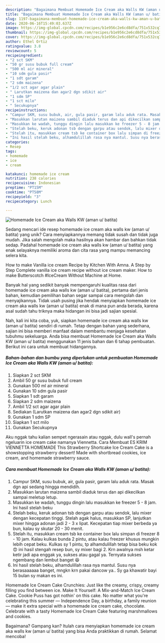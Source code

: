 ```yaml
---
description: "Bagaimana Membuat Homemade Ice Cream aka Walls KW (aman u/ batita), Lezat"
title: "Bagaimana Membuat Homemade Ice Cream aka Walls KW (aman u/ batita), Lezat"
slug: 1197-bagaimana-membuat-homemade-ice-cream-aka-walls-kw-aman-u-batita-lezat
date: 2020-06-16T15:49:03.637Z
image: https://img-global.cpcdn.com/recipes/b1e956c2e6cd8dfa/751x532cq70/homemade-ice-cream-aka-walls-kw-aman-u-batita-foto-resep-utama.jpg
thumbnail: https://img-global.cpcdn.com/recipes/b1e956c2e6cd8dfa/751x532cq70/homemade-ice-cream-aka-walls-kw-aman-u-batita-foto-resep-utama.jpg
cover: https://img-global.cpcdn.com/recipes/b1e956c2e6cd8dfa/751x532cq70/homemade-ice-cream-aka-walls-kw-aman-u-batita-foto-resep-utama.jpg
author: Ethel Ortiz
ratingvalue: 3.8
reviewcount: 5
recipeingredient:
- "2 sct SKM"
- "50 gr susu bubuk full cream"
- "500 ml air mineral"
- "10 sdm gula pasir"
- "1 sdt garam"
- "2 sdm maizena"
- "1/2 sct agar agar plain"
- " Larutkan maizena dan agar2 dgn sdikit air"
- "1 sdm SP"
- "1 sct milo"
- " Secukupnya"
recipeinstructions:
- "Campur SKM, susu bubuk, air, gula pasir, garam lalu aduk rata. Masak dgn api sedang hingga mendidih."
- "Masukkan larutan maizena sambil diaduk terus dan api dikecilkan sampai meletup letup."
- "Masukkan ke wadah, tunggu dingin lalu masukkan ke freezer 5 - 8 jam. Ini hasil stelah beku"
- "Stelah beku, keruk adonan tsb dengan garpu atau sendok, lalu mixer dengan kecepatan tinggi. Stelah agak halus, masukkan SP, lanjutkan mixer hingga adonan jadi 2 - 3 x lipat. Kecepatan tiap mixer berbeda ya bun, kalau sy skutar 20 - 30 menit."
- "Stelah itu, masukkan cream tsb ke container box lalu simpan di freezer 8 - 10 jam. Kalau kulkas bunda 2 pintu, atau kalau freezer khusus mungkin lebih cepat beku. Kulkas sy 1 pintu, tp alhamdulillah tetap bisa beku kok 😍 ini hasil stengah resep bun, sy mixer bagi 2. Krn awalnya msh ketar ketir jadi apa enggak ya, sukses atau gagal ya. Ternyata sukses ngembang dan lembut banget 😆"
- "Ini hasil stelah beku, alhamdulillah rasa nya mantul. Susu nya berasaaaaaa banget, mngkn krn pakai dancow ya.. Sy ga khawatir bayi 15 bulan sy makan es ini."
categories:
- Resep
tags:
- homemade
- ice
- cream

katakunci: homemade ice cream 
nutrition: 238 calories
recipecuisine: Indonesian
preptime: "PT15M"
cooktime: "PT58M"
recipeyield: "3"
recipecategory: Lunch

---
```



![Homemade Ice Cream aka Walls KW (aman u/ batita)](https://img-global.cpcdn.com/recipes/b1e956c2e6cd8dfa/751x532cq70/homemade-ice-cream-aka-walls-kw-aman-u-batita-foto-resep-utama.jpg)

Sedang mencari ide resep homemade ice cream aka walls kw (aman u/ batita) yang unik? Cara menyiapkannya memang tidak susah dan tidak juga mudah. Jika salah mengolah maka hasilnya akan hambar dan bahkan tidak sedap. Padahal homemade ice cream aka walls kw (aman u/ batita) yang enak selayaknya memiliki aroma dan cita rasa yang mampu memancing selera kita.

How to make Vanilla ice cream Recipe by Kitchen With Amna. A Step by Step Complete vanilla ice cream recipe without ice cream maker. How to make Butterscotch #IceCream Without Machine at Home.

Banyak hal yang sedikit banyak mempengaruhi kualitas rasa dari homemade ice cream aka walls kw (aman u/ batita), pertama dari jenis bahan, kemudian pemilihan bahan segar sampai cara mengolah dan menyajikannya. Tidak usah pusing jika hendak menyiapkan homemade ice cream aka walls kw (aman u/ batita) enak di mana pun anda berada, karena asal sudah tahu triknya maka hidangan ini bisa jadi sajian spesial.


Nah, kali ini kita coba, yuk, siapkan homemade ice cream aka walls kw (aman u/ batita) sendiri di rumah. Tetap dengan bahan yang sederhana, sajian ini bisa memberi manfaat dalam membantu menjaga kesehatan tubuhmu sekeluarga. Anda bisa membuat Homemade Ice Cream aka Walls KW (aman u/ batita) menggunakan 11 jenis bahan dan 6 tahap pembuatan. Berikut ini cara untuk membuat hidangannya.

<!--inarticleads1-->

##### Bahan-bahan dan bumbu yang diperlukan untuk pembuatan Homemade Ice Cream aka Walls KW (aman u/ batita):

1. Siapkan 2 sct SKM
1. Ambil 50 gr susu bubuk full cream
1. Gunakan 500 ml air mineral
1. Gunakan 10 sdm gula pasir
1. Siapkan 1 sdt garam
1. Siapkan 2 sdm maizena
1. Ambil 1/2 sct agar agar plain
1. Sediakan  (Larutkan maizena dan agar2 dgn sdikit air)
1. Gunakan 1 sdm SP
1. Siapkan 1 sct milo
1. Gunakan  Secukupnya


Aku nggak tahu kalian sempet ngerasain atau nggak, dulu wall&#39;s pernah ngeluarin ice cream cake namanya Viennetta. Cara Membuat ES KRIM VIENNETTA HOMEMADE This Strawberry Shortcake Ice Cream Cake is a showstopping strawberry dessert! Made with shortbread cookies, ice cream, and homemade strawberry sauce. 

<!--inarticleads2-->

##### Cara membuat Homemade Ice Cream aka Walls KW (aman u/ batita):

1. Campur SKM, susu bubuk, air, gula pasir, garam lalu aduk rata. Masak dgn api sedang hingga mendidih.
1. Masukkan larutan maizena sambil diaduk terus dan api dikecilkan sampai meletup letup.
1. Masukkan ke wadah, tunggu dingin lalu masukkan ke freezer 5 - 8 jam. Ini hasil stelah beku
1. Stelah beku, keruk adonan tsb dengan garpu atau sendok, lalu mixer dengan kecepatan tinggi. Stelah agak halus, masukkan SP, lanjutkan mixer hingga adonan jadi 2 - 3 x lipat. Kecepatan tiap mixer berbeda ya bun, kalau sy skutar 20 - 30 menit.
1. Stelah itu, masukkan cream tsb ke container box lalu simpan di freezer 8 - 10 jam. Kalau kulkas bunda 2 pintu, atau kalau freezer khusus mungkin lebih cepat beku. Kulkas sy 1 pintu, tp alhamdulillah tetap bisa beku kok 😍 ini hasil stengah resep bun, sy mixer bagi 2. Krn awalnya msh ketar ketir jadi apa enggak ya, sukses atau gagal ya. Ternyata sukses ngembang dan lembut banget 😆
1. Ini hasil stelah beku, alhamdulillah rasa nya mantul. Susu nya berasaaaaaa banget, mngkn krn pakai dancow ya.. Sy ga khawatir bayi 15 bulan sy makan es ini.


Homemade Ice Cream Cake Crunchies: Just like the creamy, crispy, creamy filling you find between ice. Make It Yourself: A Mix-and-Match Ice Cream Cake. Cookie Puss has got nothin&#39; on this cake. No matter what you&#39;re celebrating this summer — Independence Day, a birthday, a family reunion — make it extra special with a homemade ice cream cake, chocolate. Celebrate with a tasty Homemade Ice Cream Cake featuring marshmallows and cookies. 

Bagaimana? Gampang kan? Itulah cara menyiapkan homemade ice cream aka walls kw (aman u/ batita) yang bisa Anda praktikkan di rumah. Selamat mencoba!
